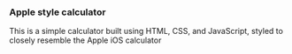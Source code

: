 ### Apple style calculator

This is a simple calculator built using HTML, CSS, and JavaScript, styled to closely resemble the Apple iOS calculator
